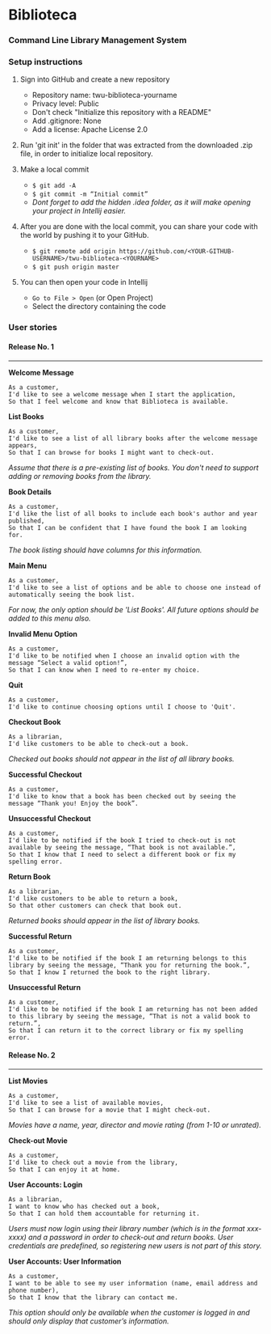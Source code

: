 # Biblioteca
### Command Line Library Management System

### Setup instructions
1. Sign into GitHub and create a new repository
    * Repository name: twu-biblioteca-yourname
    * Privacy level: Public
    * Don't check "Initialize this repository with a README"
    * Add .gitignore: None
    * Add a license: Apache License 2.0

2. Run 'git init' in the folder that was extracted from the downloaded .zip file, in order to initialize local repository.

3. Make a local commit
    * `$ git add -A`
    * `$ git commit -m “Initial commit”`
    * *Dont forget to add the hidden .idea folder, as it will make opening your project in Intellij easier.*

4. After you are done with the local commit, you can share your code with the world by pushing it to your GitHub.
    * `$ git remote add origin https://github.com/<YOUR-GITHUB-USERNAME>/twu-biblioteca-<YOURNAME>`
    * `$ git push origin master`

5. You can then open your code in Intellij
    * `Go to File > Open` (or Open Project)
    * Select the directory containing the code

### User stories

#### Release No. 1
------

**Welcome Message**
```
As a customer,
I'd like to see a welcome message when I start the application,
So that I feel welcome and know that Biblioteca is available.
```

**List Books**
```
As a customer,
I'd like to see a list of all library books after the welcome message appears,
So that I can browse for books I might want to check-out.
```
*Assume that there is a pre-existing list of books. You don't need to support adding or removing books from the library.*

**Book Details**
```
As a customer,
I'd like the list of all books to include each book's author and year published,
So that I can be confident that I have found the book I am looking for.
```
*The book listing should have columns for this information.*

**Main Menu**
```
As a customer,
I'd like to see a list of options and be able to choose one instead of automatically seeing the book list.
```
*For now, the only option should be 'List Books'. All future options should be added to this menu also.*

**Invalid Menu Option**
```
As a customer,
I'd like to be notified when I choose an invalid option with the message “Select a valid option!”,
So that I can know when I need to re-enter my choice.
```

**Quit**
```
As a customer,
I'd like to continue choosing options until I choose to 'Quit'.
```

**Checkout Book**
```
As a librarian,
I'd like customers to be able to check-out a book.
```
*Checked out books should not appear in the list of all library books.*

**Successful Checkout**
```
As a customer,
I'd like to know that a book has been checked out by seeing the message “Thank you! Enjoy the book”.
```

**Unsuccessful Checkout**
```
As a customer,
I'd like to be notified if the book I tried to check-out is not available by seeing the message, “That book is not available.”,
So that I know that I need to select a different book or fix my spelling error.
```

**Return Book**
```
As a librarian,
I'd like customers to be able to return a book,
So that other customers can check that book out.
```
*Returned books should appear in the list of library books.*

**Successful Return**
```
As a customer,
I'd like to be notified if the book I am returning belongs to this library by seeing the message, “Thank you for returning the book.”,
So that I know I returned the book to the right library.
```

**Unsuccessful Return**
```
As a customer,
I'd like to be notified if the book I am returning has not been added to this library by seeing the message, “That is not a valid book to return.”,
So that I can return it to the correct library or fix my spelling error.
```

#### Release No. 2
------

**List Movies**
```
As a customer, 
I'd like to see a list of available movies,
So that I can browse for a movie that I might check-out.
```
*Movies have a name, year, director and movie rating (from 1-10 or unrated).*

**Check-out Movie**
```
As a customer, 
I'd like to check out a movie from the library,
So that I can enjoy it at home.
```

**User Accounts: Login**
```
As a librarian, 
I want to know who has checked out a book,
So that I can hold them accountable for returning it.
```
*Users must now login using their library number (which is in the format xxx-xxxx) and a password in order to check-out and return books.*
*User credentials are predefined, so registering new users is not part of this story.*

**User Accounts: User Information**
```
As a customer, 
I want to be able to see my user information (name, email address and phone number),
So that I know that the library can contact me.
```
*This option should only be available when the customer is logged in and should only display that customer’s information.*

